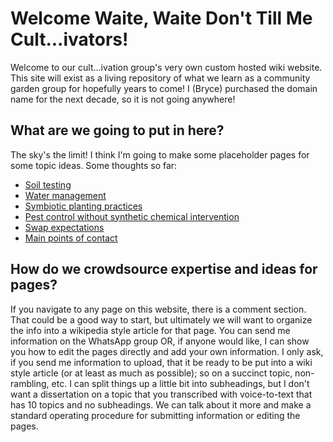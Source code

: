 # Welcome Waite, Waite Don't Till Me Cult...ivators!

Welcome to our cult...ivation group's very own custom hosted wiki website. This site will exist as a living repository of what we learn as a community garden group for hopefully years to come! I (Bryce) purchased the domain name for the next decade, so it is not going anywhere!

## What are we going to put in here?

The sky's the limit! I think I'm going to make some placeholder pages for some topic ideas. Some thoughts so far:

- [Soil testing](https://www.waitewaitedonttillme.com/example-page)
- [Water management](https://www.waitewaitedonttillme.com/example-page)
- [Symbiotic planting practices](https://www.waitewaitedonttillme.com/example-page)
- [Pest control without synthetic chemical intervention](https://www.waitewaitedonttillme.com/example-page)
- [Swap expectations](https://www.waitewaitedonttillme.com/example-page)
- [Main points of contact](https://www.waitewaitedonttillme.com/example-page)

## How do we crowdsource expertise and ideas for pages?

If you navigate to any page on this website, there is a comment section. That could be a good way to start, but ultimately we will want to organize the info into a wikipedia style article for that page. You can send me information on the WhatsApp group OR, if anyone would like, I can show you how to edit the pages directly and add your own information. I only ask, if you send me information to upload, that it be ready to be put into a wiki style article (or at least as much as possible); so on a succinct topic, non-rambling, etc. I can split things up a little bit into subheadings, but I don't want a dissertation on a topic that you transcribed with voice-to-text that has 10 topics and no subheadings. We can talk about it more and make a standard operating procedure for submitting information or editing the pages.
